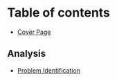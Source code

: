 # Table of contents

* [Cover Page](README.md)

## Analysis

* [Problem Identification](analysis/problem-identification.md)
